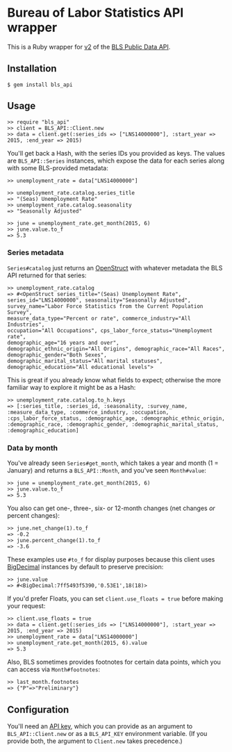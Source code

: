 # Bureau of Labor Statistics API wrapper #

This is a Ruby wrapper for [v2][v2] of the [BLS Public Data API][bls-dev].

[bls-dev]: http://www.bls.gov/developers/home.htm
[v2]: http://www.bls.gov/developers/api_signature_v2.htm

## Installation ##

    $ gem install bls_api

## Usage ##

    >> require "bls_api"
    >> client = BLS_API::Client.new
    >> data = client.get(:series_ids => ["LNS14000000"], :start_year => 2015, :end_year => 2015)

You'll get back a Hash, with the series IDs you provided as keys. The values
are `BLS_API::Series` instances, which expose the data for each series along
with some BLS-provided metadata:

    >> unemployment_rate = data["LNS14000000"]

    >> unemployment_rate.catalog.series_title
    => "(Seas) Unemployment Rate"
    >> unemployment_rate.catalog.seasonality
    => "Seasonally Adjusted"

    >> june = unemployment_rate.get_month(2015, 6)
    >> june.value.to_f
    => 5.3

### Series metadata ###

`Series#catalog` just returns an [OpenStruct][openstruct] with whatever
metadata the BLS API returned for that series:

    >> unemployment_rate.catalog
    => #<OpenStruct series_title="(Seas) Unemployment Rate",
    series_id="LNS14000000", seasonality="Seasonally Adjusted",
    survey_name="Labor Force Statistics from the Current Population Survey",
    measure_data_type="Percent or rate", commerce_industry="All Industries",
    occupation="All Occupations", cps_labor_force_status="Unemployment rate",
    demographic_age="16 years and over",
    demographic_ethnic_origin="All Origins", demographic_race="All Races",
    demographic_gender="Both Sexes",
    demographic_marital_status="All marital statuses",
    demographic_education="All educational levels">

This is great if you already know what fields to expect; otherwise the more
familiar way to explore it might be as a Hash:

    >> unemployment_rate.catalog.to_h.keys
    => [:series_title, :series_id, :seasonality, :survey_name,
    :measure_data_type, :commerce_industry, :occupation,
    :cps_labor_force_status, :demographic_age, :demographic_ethnic_origin,
    :demographic_race, :demographic_gender, :demographic_marital_status,
    :demographic_education]

[openstruct]: http://ruby-doc.org/stdlib-2.3.0/libdoc/ostruct/rdoc/OpenStruct.html

### Data by month ###

You've already seen `Series#get_month`, which takes a year and month
(1 = January) and returns a `BLS_API::Month`, and you've seen `Month#value`:

    >> june = unemployment_rate.get_month(2015, 6)
    >> june.value.to_f
    => 5.3

You also can get one-, three-, six- or 12-month changes (net changes _or_
percent changes):

    >> june.net_change(1).to_f
    => -0.2
    >> june.percent_change(1).to_f
    => -3.6

These examples use `#to_f` for display purposes because this client uses
[BigDecimal][bigdecimal] instances by default to preserve precision:

    >> june.value
    => #<BigDecimal:7ff5493f5390,'0.53E1',18(18)>

If you'd prefer Floats, you can set `client.use_floats = true` before making
your request:

    >> client.use_floats = true
    >> data = client.get(:series_ids => ["LNS14000000"], :start_year => 2015, :end_year => 2015)
    >> unemployment_rate = data["LNS14000000"]
    >> unemployment_rate.get_month(2015, 6).value
    => 5.3

Also, BLS sometimes provides footnotes for certain data points, which you can
access via `Month#footnotes`:

    >> last_month.footnotes
    => {"P"=>"Preliminary"}

[bigdecimal]: http://ruby-doc.org/stdlib-2.3.0/libdoc/bigdecimal/rdoc/BigDecimal.html

## Configuration ##

You'll need an [API key][api-key], which you can provide as an argument to
`BLS_API::Client.new` or as a `BLS_API_KEY` environment variable. (If you
provide both, the argument to `Client.new` takes precedence.)

[api-key]: http://data.bls.gov/registrationEngine/
